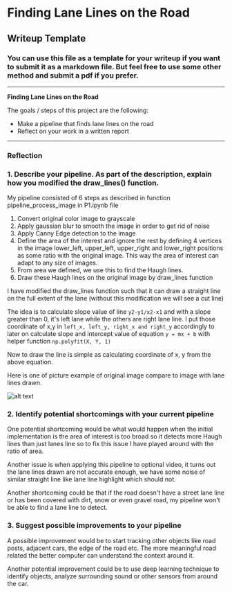 # **Finding Lane Lines on the Road** 

## Writeup Template

### You can use this file as a template for your writeup if you want to submit it as a markdown file. But feel free to use some other method and submit a pdf if you prefer.

---

**Finding Lane Lines on the Road**

The goals / steps of this project are the following:
* Make a pipeline that finds lane lines on the road
* Reflect on your work in a written report


[//]: # (Image References)

[image1]: ./examples/grayscale.jpg "Grayscale"

---

### Reflection

### 1. Describe your pipeline. As part of the description, explain how you modified the draw_lines() function.

My pipeline consisted of 6 steps as described in function pipeline_process_image in P1.ipynb file
1. Convert original color image to grayscale
2. Apply gaussian blur to smooth the image in order to get rid of noise
3. Apply Canny Edge detection to the image 
4. Define the area of the interest and ignore the rest by defining 4 vertices in the image lower_left, upper_left, upper_right and lower_right positions as some ratio with the original image. This way the area of interest can adapt to any size of images.
5. From area we defined, we use this to find the Haugh lines.
6. Draw these Haugh lines on the original image by draw_lines function

I have modified the draw_lines function such that it can draw a straight line on the full extent of the lane (without this modification we will see a cut line)

The idea is to calculate slope value of line `y2-y1/x2-x1` and with a slope greater than 0, it's left lane while the others are right lane line. I put those coordinate of x,y in `left_x, left_y, right_x and right_y` accordingly to later on calculate slope and intercept value of equation `y = mx + b` with helper function `np.polyfit(X, Y, 1)`

Now to draw the line is simple as calculating coordinate of x, y from the above equation.

Here is one of picture example of original image compare to image with lane lines drawn.

![alt text][image1]


### 2. Identify potential shortcomings with your current pipeline


One potential shortcoming would be what would happen when the initial implementation is the area of interest is too broad so it detects more Haugh lines than just lanes line so to fix this issue I have played around with the ratio of area.

Another issue is when applying this pipeline to optional video, it turns out the lane lines drawn are not accurate enough, we have some noise of similar straight line like lane line highlight which should not.

Another shortcoming could be that if the road doesn't have a street lane line or has been covered with dirt, snow or even gravel road, my pipeline won't be able to find a lane line to detect.


### 3. Suggest possible improvements to your pipeline

A possible improvement would be to start tracking other objects like road posts, adjacent cars, the edge of the road etc. The more meaningful road related the better computer can understand the context around it.

Another potential improvement could be to use deep learning technique to identify objects, analyze surrounding sound or other sensors from around the car.